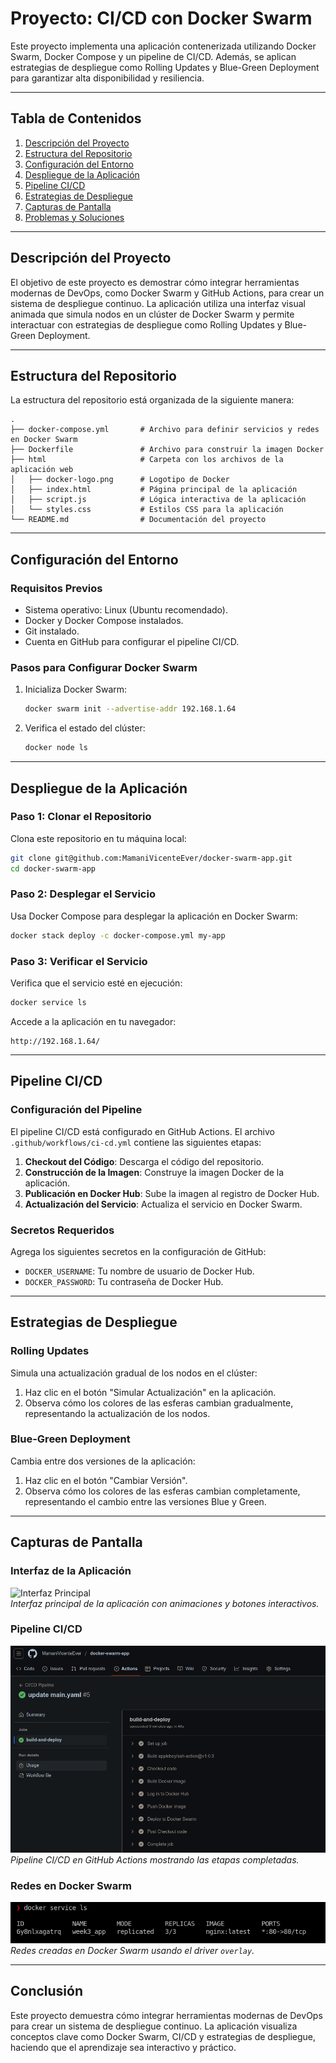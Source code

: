 # Proyecto: CI/CD con Docker Swarm

Este proyecto implementa una aplicación contenerizada utilizando Docker Swarm, Docker Compose y un pipeline de CI/CD. Además, se aplican estrategias de despliegue como Rolling Updates y Blue-Green Deployment para garantizar alta disponibilidad y resiliencia.

---

## **Tabla de Contenidos**

1. [Descripción del Proyecto](#descripción-del-proyecto)
2. [Estructura del Repositorio](#estructura-del-repositorio)
3. [Configuración del Entorno](#configuración-del-entorno)
4. [Despliegue de la Aplicación](#despliegue-de-la-aplicación)
5. [Pipeline CI/CD](#pipeline-cicd)
6. [Estrategias de Despliegue](#estrategias-de-despliegue)
7. [Capturas de Pantalla](#capturas-de-pantalla)
8. [Problemas y Soluciones](#problemas-y-soluciones)

---

## **Descripción del Proyecto**

El objetivo de este proyecto es demostrar cómo integrar herramientas modernas de DevOps, como Docker Swarm y GitHub Actions, para crear un sistema de despliegue continuo. La aplicación utiliza una interfaz visual animada que simula nodos en un clúster de Docker Swarm y permite interactuar con estrategias de despliegue como Rolling Updates y Blue-Green Deployment.

---

## **Estructura del Repositorio**

La estructura del repositorio está organizada de la siguiente manera:

```
.
├── docker-compose.yml       # Archivo para definir servicios y redes en Docker Swarm
├── Dockerfile               # Archivo para construir la imagen Docker
├── html                     # Carpeta con los archivos de la aplicación web
│   ├── docker-logo.png      # Logotipo de Docker
│   ├── index.html           # Página principal de la aplicación
│   ├── script.js            # Lógica interactiva de la aplicación
│   └── styles.css           # Estilos CSS para la aplicación
└── README.md                # Documentación del proyecto
```

---

## **Configuración del Entorno**

### **Requisitos Previos**
- Sistema operativo: Linux (Ubuntu recomendado).
- Docker y Docker Compose instalados.
- Git instalado.
- Cuenta en GitHub para configurar el pipeline CI/CD.

### **Pasos para Configurar Docker Swarm**
1. Inicializa Docker Swarm:
   ```bash
   docker swarm init --advertise-addr 192.168.1.64
   ```
2. Verifica el estado del clúster:
   ```bash
   docker node ls
   ```

---

## **Despliegue de la Aplicación**

### **Paso 1: Clonar el Repositorio**
Clona este repositorio en tu máquina local:
```bash
git clone git@github.com:MamaniVicenteEver/docker-swarm-app.git
cd docker-swarm-app
```

### **Paso 2: Desplegar el Servicio**
Usa Docker Compose para desplegar la aplicación en Docker Swarm:
```bash
docker stack deploy -c docker-compose.yml my-app
```

### **Paso 3: Verificar el Servicio**
Verifica que el servicio esté en ejecución:
```bash
docker service ls
```

Accede a la aplicación en tu navegador:
```
http://192.168.1.64/
```

---

## **Pipeline CI/CD**

### **Configuración del Pipeline**
El pipeline CI/CD está configurado en GitHub Actions. El archivo `.github/workflows/ci-cd.yml` contiene las siguientes etapas:

1. **Checkout del Código**: Descarga el código del repositorio.
2. **Construcción de la Imagen**: Construye la imagen Docker de la aplicación.
3. **Publicación en Docker Hub**: Sube la imagen al registro de Docker Hub.
4. **Actualización del Servicio**: Actualiza el servicio en Docker Swarm.

### **Secretos Requeridos**
Agrega los siguientes secretos en la configuración de GitHub:
- `DOCKER_USERNAME`: Tu nombre de usuario de Docker Hub.
- `DOCKER_PASSWORD`: Tu contraseña de Docker Hub.

---

## **Estrategias de Despliegue**

### **Rolling Updates**
Simula una actualización gradual de los nodos en el clúster:
1. Haz clic en el botón "Simular Actualización" en la aplicación.
2. Observa cómo los colores de las esferas cambian gradualmente, representando la actualización de los nodos.

### **Blue-Green Deployment**
Cambia entre dos versiones de la aplicación:
1. Haz clic en el botón "Cambiar Versión".
2. Observa cómo los colores de las esferas cambian completamente, representando el cambio entre las versiones Blue y Green.

---

## **Capturas de Pantalla**

### **Interfaz de la Aplicación**
![Interfaz Principal](./img/docker-s.gif)  
*Interfaz principal de la aplicación con animaciones y botones interactivos.*

### **Pipeline CI/CD**
![Pipeline CI/CD](./img//github.png)  
*Pipeline CI/CD en GitHub Actions mostrando las etapas completadas.*

### **Redes en Docker Swarm**
![Redes en Docker Swarm](./img/service-s.png)  
*Redes creadas en Docker Swarm usando el driver `overlay`.*

---

## **Conclusión**

Este proyecto demuestra cómo integrar herramientas modernas de DevOps para crear un sistema de despliegue continuo. La aplicación visualiza conceptos clave como Docker Swarm, CI/CD y estrategias de despliegue, haciendo que el aprendizaje sea interactivo y práctico.
